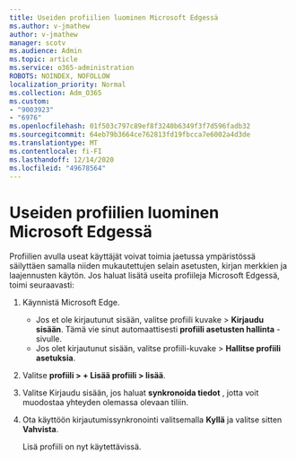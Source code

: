 ```yaml
---
title: Useiden profiilien luominen Microsoft Edgessä
ms.author: v-jmathew
author: v-jmathew
manager: scotv
ms.audience: Admin
ms.topic: article
ms.service: o365-administration
ROBOTS: NOINDEX, NOFOLLOW
localization_priority: Normal
ms.collection: Adm_O365
ms.custom:
- "9003923"
- "6976"
ms.openlocfilehash: 01f503c797c89ef8f3240b6349f3f7d596fadb32
ms.sourcegitcommit: 64eb79b3664ce762813fd19fbcca7e6002a4d3de
ms.translationtype: MT
ms.contentlocale: fi-FI
ms.lasthandoff: 12/14/2020
ms.locfileid: "49678564"
---
```

# <a name="create-multiple-profiles-in-microsoft-edge"></a>Useiden profiilien luominen Microsoft Edgessä

Profiilien avulla useat käyttäjät voivat toimia jaetussa ympäristössä säilyttäen samalla niiden mukautettujen selain asetusten, kirjan merkkien ja laajennusten käytön. Jos haluat lisätä useita profiileja Microsoft Edgessä, toimi seuraavasti:

1. Käynnistä Microsoft Edge.
    - Jos et ole kirjautunut sisään, valitse profiili kuvake > **Kirjaudu sisään**. Tämä vie sinut automaattisesti **profiili asetusten hallinta** -sivulle.
    - Jos olet kirjautunut sisään, valitse profiili-kuvake > **Hallitse profiili asetuksia**.
2. Valitse **profiili > + Lisää profiili > lisää**.
3. Valitse Kirjaudu sisään, jos haluat **synkronoida tiedot** , jotta voit muodostaa yhteyden olemassa olevaan tiliin.
4. Ota käyttöön kirjautumissynkronointi valitsemalla **Kyllä** ja valitse sitten **Vahvista**.

    Lisä profiili on nyt käytettävissä.
